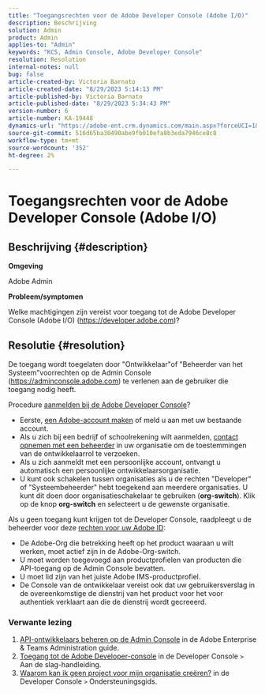 ```yaml
---
title: "Toegangsrechten voor de Adobe Developer Console (Adobe I/O)"
description: Beschrijving
solution: Admin
product: Admin
applies-to: "Admin"
keywords: "KCS, Admin Console, Adobe Developer Console"
resolution: Resolution
internal-notes: null
bug: false
article-created-by: Victoria Barnato
article-created-date: "8/29/2023 5:14:13 PM"
article-published-by: Victoria Barnato
article-published-date: "8/29/2023 5:34:43 PM"
version-number: 6
article-number: KA-19448
dynamics-url: "https://adobe-ent.crm.dynamics.com/main.aspx?forceUCI=1&pagetype=entityrecord&etn=knowledgearticle&id=7459e672-8f46-ee11-be6d-6045bd006295"
source-git-commit: 516d65ba30490abe9fb010efa8b3eda7946ce8c8
workflow-type: tm+mt
source-wordcount: '352'
ht-degree: 2%

---
```


# Toegangsrechten voor de Adobe Developer Console (Adobe I/O)

## Beschrijving {#description}


<b>Omgeving</b>

Adobe Admin

<b>Probleem/symptomen</b>

Welke machtigingen zijn vereist voor toegang tot de Adobe Developer Console (Adobe I/O) (https://developer.adobe.com)?


## Resolutie {#resolution}


De toegang wordt toegelaten door &quot;Ontwikkelaar&quot;of &quot;Beheerder van het Systeem&quot;voorrechten op de Admin Console (https://adminconsole.adobe.com) te verlenen aan de gebruiker die toegang nodig heeft.

Procedure [aanmelden bij de Adobe Developer Console](https://developer.adobe.com/developer-console/docs/guides/getting-started/)?

- Eerste, [een Adobe-account maken](https://developer.adobe.com/console) of meld u aan met uw bestaande account.
- Als u zich bij een bedrijf of schoolrekening wilt aanmelden, [contact opnemen met een beheerder](https://helpx.adobe.com/enterprise/kb/contact-administrator.html) in uw organisatie om de toestemmingen van de ontwikkelaarrol te verzoeken.
- Als u zich aanmeldt met een persoonlijke account, ontvangt u automatisch een persoonlijke ontwikkelaarsorganisatie.
- U kunt ook schakelen tussen organisaties als u de rechten &quot;Developer&quot; of &quot;Systeembeheerder&quot; hebt toegekend aan meerdere organisaties. U kunt dit doen door organisatieschakelaar te gebruiken (<b>org-switch</b>). Klik op de knop <b>org-switch</b> en selecteert u de gewenste organisatie.


Als u geen toegang kunt krijgen tot de Developer Console, raadpleegt u de beheerder voor deze [rechten voor uw Adobe ID](https://experienceleague.adobe.com/docs/experience-manager-learn/cloud-service/debugging/debugging-aem-as-a-cloud-service/developer-console.html?lang=en#developer-console-access):

- De Adobe-Org die betrekking heeft op het product waaraan u wilt werken, moet actief zijn in de Adobe-Org-switch.
- U moet worden toegevoegd aan productprofielen van producten die API-toegang op de Admin Console bevatten.
- U moet lid zijn van het juiste Adobe IMS-productprofiel.
- De Console van de ontwikkelaar vereist ook dat uw gebruikersverslag in de overeenkomstige de dienstrij van het product voor het voor authentiek verklaart aan die de dienstrij wordt gecreeerd.


### Verwante lezing

1. [API-ontwikkelaars beheren op de Admin Console](https://helpx.adobe.com/nl/enterprise/using/manage-developers.html) in de Adobe Enterprise &amp; Teams Administration guide.
2. [Toegang tot de Adobe Developer-console](https://developer.adobe.com/developer-console/docs/guides/getting-started/) in de Developer Console `>`  Aan de slag-handleiding.
3. [Waarom kan ik geen project voor mijn organisatie creëren?](https://developer.adobe.com/developer-console/docs/support/faq/#why-cant-i-create-a-project-for-my-organization) in de Developer Console `>`  Ondersteuningsgids.




